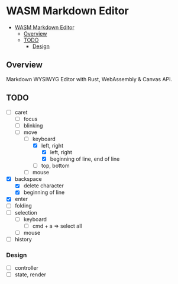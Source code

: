 # WASM Markdown Editor

- [WASM Markdown Editor](#wasm-markdown-editor)
  - [Overview](#overview)
  - [TODO](#todo)
    - [Design](#design)

## Overview

Markdown WYSIWYG Editor with Rust, WebAssembly & Canvas API.

## TODO

- [ ] caret
  - [ ] focus
  - [ ] blinking
  - [ ] move
    - [ ] keyboard
      - [x] left, right
        - [x] left, right
        - [x] beginning of line, end of line
      - [ ] top, bottom
    - [ ] mouse
- [x] backspace
  - [x] delete character
  - [x] beginning of line
- [x] enter
- [ ] folding
- [ ] selection
  - [ ] keyboard
    - [ ] cmd + a => select all
  - [ ] mouse
- [ ] history

### Design

- [ ] controller
- [ ] state, render
